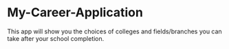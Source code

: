 # My-Career-Application
This app will show you the choices of colleges and fields/branches you can take after your school completion.
